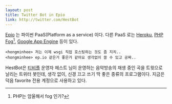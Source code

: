 ```yaml
---
layout: post
title: Twitter Bot in Epio
link: http://twitter.com/HestBot
---
```


[Epio](http://ep.io/) 는 파이썬 PaaS(Platform as a service) 이다. 다른 PaaS 로는 [Heroku](http://heroku.com/), [PHP Fog](http://phpfog.com/)[^1], [Google App Engine](http://code.google.com/appengine/) 등이 있다.

    <hongminhee> 저는 이제 wsgi 직접 호스팅하는 것도 좀 지치..
    <hongminhee> ep.io 같은거 좋은거 같아요 생각없이 쓸 수 있고 공짜..

HestBot은 [티비플](http://tvple.com/) 운영자 헤스트 님이 운영하는 음악방송의 재생 중인 곡을 트윗으로 날리는 트위터 봇인데, 생각 없이, 신경 끄고 쓰기 딱 좋은 종류의 프로그램이다. 지금은 덕음 favorite 전용 계정으로 사용하고 있다.

[^1]: PHP는 암울해서 fog 인가?
